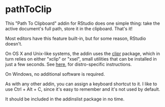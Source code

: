 # pathToClip

This "Path To Clipboard" addin for RStudio does one simple thing: take the active document's full path, store it in the clipboard. That's it! 

Most editors have this feature built-in, but for some reason, RStudio doesn't.

On OS X and Unix-like systems, the addin uses the [clipr](https://CRAN.R-project.org/package=clipr) package, which in turn relies on either "xclip" or "xsel", small utilities that can be installed in just a few seconds. See [here](https://linoxide.com/linux-how-to/copy-paste-commands-output-xclip-linux/), for distro-specific instructions.

On Windows, no additional software is required.

As with any other addin, you can assign a keyboard shortcut to it. I like to use Ctrl + Alt + C, since it's easy to remember and it's not used by default.

It should be included in the addinslist package in no time.
